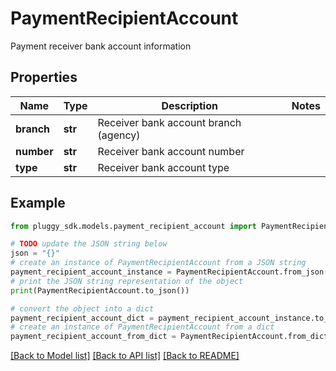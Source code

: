 # PaymentRecipientAccount

Payment receiver bank account information

## Properties

Name | Type | Description | Notes
------------ | ------------- | ------------- | -------------
**branch** | **str** | Receiver bank account branch (agency) | 
**number** | **str** | Receiver bank account number | 
**type** | **str** | Receiver bank account type | 

## Example

```python
from pluggy_sdk.models.payment_recipient_account import PaymentRecipientAccount

# TODO update the JSON string below
json = "{}"
# create an instance of PaymentRecipientAccount from a JSON string
payment_recipient_account_instance = PaymentRecipientAccount.from_json(json)
# print the JSON string representation of the object
print(PaymentRecipientAccount.to_json())

# convert the object into a dict
payment_recipient_account_dict = payment_recipient_account_instance.to_dict()
# create an instance of PaymentRecipientAccount from a dict
payment_recipient_account_from_dict = PaymentRecipientAccount.from_dict(payment_recipient_account_dict)
```
[[Back to Model list]](../README.md#documentation-for-models) [[Back to API list]](../README.md#documentation-for-api-endpoints) [[Back to README]](../README.md)


